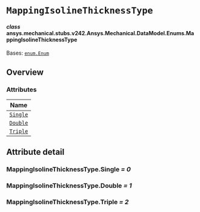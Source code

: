 # `MappingIsolineThicknessType`



#### *class* ansys.mechanical.stubs.v242.Ansys.Mechanical.DataModel.Enums.MappingIsolineThicknessType

Bases: [`enum.Enum`](https://docs.python.org/3/library/enum.html#enum.Enum)

<!-- !! processed by numpydoc !! -->

<a id="overview"></a>

## Overview

### Attributes

| Name |
| --------------------------------------------------- |
| [`Single`](#MappingIsolineThicknessType.Single) |
| [`Double`](#MappingIsolineThicknessType.Double) |
| [`Triple`](#MappingIsolineThicknessType.Triple) |

<a id="attribute-detail"></a>

## Attribute detail

<a id="MappingIsolineThicknessType.Single"></a>

### MappingIsolineThicknessType.Single *= 0*

<a id="MappingIsolineThicknessType.Double"></a>

### MappingIsolineThicknessType.Double *= 1*

<a id="MappingIsolineThicknessType.Triple"></a>

### MappingIsolineThicknessType.Triple *= 2*



